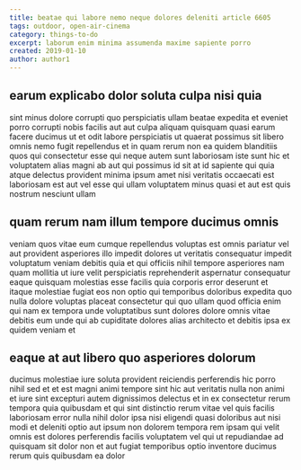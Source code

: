 ```yaml
---
title: beatae qui labore nemo neque dolores deleniti article 6605
tags: outdoor, open-air-cinema
category: things-to-do
excerpt: laborum enim minima assumenda maxime sapiente porro
created: 2019-01-10
author: author1
---
```


## earum explicabo dolor soluta culpa nisi quia

sint minus dolore corrupti quo perspiciatis ullam beatae expedita et eveniet porro corrupti nobis facilis aut aut culpa aliquam quisquam quasi earum facere ducimus ut et odit labore perspiciatis ut quaerat possimus sit libero omnis nemo fugit repellendus et in quam rerum non ea quidem blanditiis quos qui consectetur esse qui neque autem sunt laboriosam iste sunt hic et voluptatem alias magni ab aut qui possimus id sit at id sapiente qui quia atque delectus provident minima ipsum amet nisi veritatis occaecati est laboriosam est aut vel esse qui ullam voluptatem minus quasi et aut est quis nostrum nesciunt ullam

## quam rerum nam illum tempore ducimus omnis

veniam quos vitae eum cumque repellendus voluptas est omnis pariatur vel aut provident asperiores illo impedit dolores ut veritatis consequatur impedit voluptatum veniam debitis quia et qui officiis nihil tempore asperiores nam quam mollitia ut iure velit perspiciatis reprehenderit aspernatur consequatur eaque quisquam molestias esse facilis quia corporis error deserunt et itaque molestiae fugiat eos non optio qui temporibus doloribus expedita quo nulla dolore voluptas placeat consectetur qui quo ullam quod officia enim qui nam ex tempora unde voluptatibus sunt dolores dolore omnis vitae debitis eum unde qui ab cupiditate dolores alias architecto et debitis ipsa ex quidem veniam et

## eaque at aut libero quo asperiores dolorum

ducimus molestiae iure soluta provident reiciendis perferendis hic porro nihil sed et et est magni animi tempore sint hic aut veritatis nulla non animi et iure sint excepturi autem dignissimos delectus et in ex consectetur rerum tempora quia quibusdam et qui sint distinctio rerum vitae vel quis facilis laboriosam error nulla nihil dolor ipsa nisi eligendi quasi doloribus aut nisi modi et deleniti optio aut ipsum non dolorem tempora rem ipsam qui velit omnis est dolores perferendis facilis voluptatem vel qui ut repudiandae ad quisquam sit dolor non et aut fugiat temporibus optio inventore ducimus rerum quis quibusdam ea dolor
